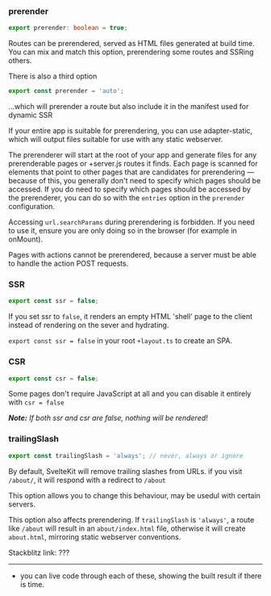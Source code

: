 ### prerender

```ts
export prerender: boolean = true;
```

Routes can be prerendered, served as HTML files generated at build time.
You can mix and match this option, prerendering some routes and SSRing others.

There is also a third option

```ts
export const prerender = 'auto';
```

...which will prerender a route but also include it in the manifest used for dynamic SSR

If your entire app is suitable for prerendering, you can use adapter-static, which will output files suitable for use with any static webserver.

The prerenderer will start at the root of your app and generate files for any prerenderable pages or +server.js routes it finds. Each page is scanned for <a> elements that point to other pages that are candidates for prerendering — because of this, you generally don't need to specify which pages should be accessed.
If you do need to specify which pages should be accessed by the prerenderer, you can do so with the `entries` option in the `prerender` configuration.

Accessing `url.searchParams` during prerendering is forbidden. If you need to use it, ensure you are only doing so in the browser (for example in onMount).

Pages with actions cannot be prerendered, because a server must be able to handle the action POST requests.

### SSR

```ts
export const ssr = false;
```

If you set ssr to `false`, it renders an empty HTML 'shell' page to the client instead of rendering on the sever and hydrating.

`export const ssr = false` in your root `+layout.ts` to create an SPA.

### CSR

```ts
export const csr = false;
```

Some pages don't require JavaScript at all and you can disable it entirely with `csr = false`

_**Note:** If both ssr and csr are false, nothing will be rendered!_

### trailingSlash

```ts
export const trailingSlash = 'always'; // never, always or ignore
```

By default, SvelteKit will remove trailing slashes from URLs.
if you visit `/about/`, it will respond with a redirect to `/about`

This option allows you to change this behaviour, may be usedul with certain servers.

This option also affects prerendering. If `trailingSlash` is `'always'`, a route like `/about` will result in an `about/index.html` file, otherwise it will create `about.html`, mirroring static webserver conventions.

Stackblitz link: ???

---

- you can live code through each of these, showing the built result if there is time.
